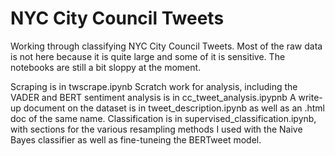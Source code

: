 # NYC City Council Tweets

Working through classifying NYC City Council Tweets. Most of the raw data is not here because it is quite large and some of it is sensitive. The notebooks are still a bit sloppy at the moment. 

Scraping is in twscrape.ipynb
Scratch work for analysis, including the VADER and BERT sentiment analysis is in cc_tweet_analysis.ipypnb
A write-up document on the dataset is in tweet_description.ipynb as well as an .html doc of the same name.
Classification is in supervised_classification.ipynb, with sections for the various resampling methods I used with the Naive Bayes classifier as well as fine-tuneing the BERTweet model. 
